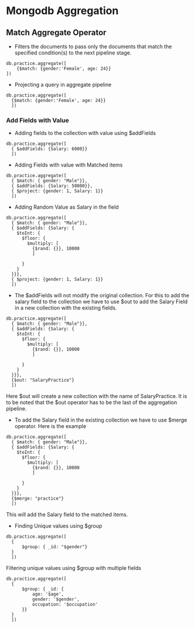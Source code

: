 # Mongodb Aggregation

## Match Aggregate Operator
- Filters the documents to pass only the documents that match the specified condition(s) to the next pipeline stage.
```
db.practice.aggregate([
    {$match: {gender:'Female', age: 24}}
])

```

- Projecting a query in aggregate pipeline
```
db.practice.aggregate([
  {$match: {gender:'Female', age: 24}}
  ])
```
### Add Fields with Value
- Adding fields to the collection with value using $addFields
```
db.practice.aggregate([
  { $addFields: {Salary: 6000}}
  ])
```
- Adding Fields with value with Matched items
```
db.practice.aggregate([
  { $match: { gender: "Male"}},
  { $addFields: {Salary: 50000}},
  { $project: {gender: 1, Salary: 1}}
  ])
```

- Adding Random Value as Salary in the field
```
db.practice.aggregate([
  { $match: { gender: "Male"}},
  { $addFields: {Salary: {
    $toInt: {
      $floor: {
        $multiply: [
          {$rand: {}}, 10000
          ]
        
      }
    }
  }}},
  { $project: {gender: 1, Salary: 1}}
  ])

```
- The $addFields will not modify the original collection. For this to add the salary field to the collection we have to use $out to add the Salary Field in a new collection with the existing fields.
```
db.practice.aggregate([
  { $match: { gender: "Male"}},
  { $addFields: {Salary: {
    $toInt: {
      $floor: {
        $multiply: [
          {$rand: {}}, 10000
          ]
        
      }
    }
  }}},
  {$out: "SalaryPractice"}
  ])

```

Here $out will create a new collection with the name of SalaryPractice. It is to be noted that the $out operator has to be the last of the aggregation pipeline. 

- To add the Salary field in the existing collection we have to use $merge operator. Here is the example
```
db.practice.aggregate([
  { $match: { gender: "Male"}},
  { $addFields: {Salary: {
    $toInt: {
      $floor: {
        $multiply: [
          {$rand: {}}, 10000
          ]
        
      }
    }
  }}},
  {$merge: "practice"}
  ])

```
This will add the Salary field to the matched items.

- Finding Unique values using $group
```
db.practice.aggregate([
  {
      $group: { _id: "$gender"}
  }
  ])

```
Filtering unique values using $group with multiple fields
```
db.practice.aggregate([
  {
      $group: { _id: {
          age: '$age',
          gender: '$gender',
          occupation: '$occupation'
      }}
  }
  ])
```